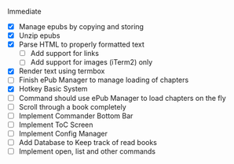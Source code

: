 Immediate
- [x] Manage epubs by copying and storing
- [x] Unzip epubs
- [x] Parse HTML to properly formatted text
  - [ ] Add support for links
  - [ ] Add support for images (iTerm2) only
- [x] Render text using termbox
- [ ] Finish ePub Manager to manage loading of chapters
- [x] Hotkey Basic System
- [ ] Command should use ePub Manager to load chapters on the fly
- [ ] Scroll through a book completely
- [ ] Implement Commander Bottom Bar
- [ ] Implement ToC Screen
- [ ] Implement Config Manager
- [ ] Add Database to Keep track of read books
- [ ] Implement open, list and other commands
